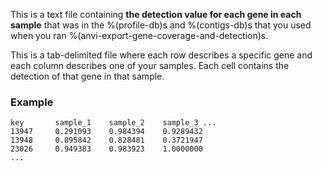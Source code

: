 This is a text file containing **the detection value for each gene in each sample** that was in the %(profile-db)s and %(contigs-db)s that you used when you ran  %(anvi-export-gene-coverage-and-detection)s. 

This is a tab-delimited file where each row describes a specific gene and each column describes one of your samples. Each cell contains the detection of that gene in that sample. 

### Example

    key       sample_1    sample_2    sample_3 ...
    13947     0.291093    0.984394    0.9289432         
    13948     0.895842    0.828481    0.3721947
    23026     0.949383    0.983923    1.0000000
    ...




